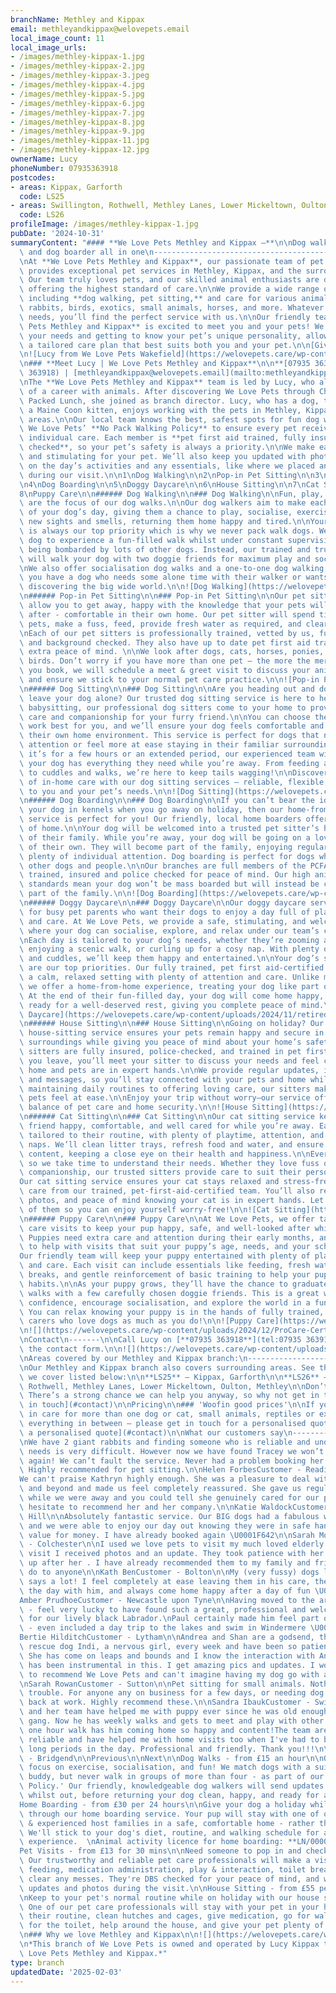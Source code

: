 ```yaml
---
branchName: Methley and Kippax
email: methleyandkippax@welovepets.email
local_image_count: 11
local_image_urls:
- /images/methley-kippax-1.jpg
- /images/methley-kippax-2.jpg
- /images/methley-kippax-3.jpeg
- /images/methley-kippax-4.jpg
- /images/methley-kippax-5.jpg
- /images/methley-kippax-6.jpg
- /images/methley-kippax-7.jpg
- /images/methley-kippax-8.jpg
- /images/methley-kippax-9.jpg
- /images/methley-kippax-11.jpg
- /images/methley-kippax-12.jpg
ownerName: Lucy
phoneNumber: 07935363918
postcodes:
- areas: Kippax, Garforth
  code: LS25
- areas: Swillington, Rothwell, Methley Lanes, Lower Mickeltown, Oulton, Methley
  code: LS26
profileImage: /images/methley-kippax-1.jpg
pubDate: '2024-10-31'
summaryContent: "#### **We Love Pets Methley and Kippax –**\n\nDog walker, pet sitter\
  \ and dog boarder all in one\n-------------------------------------------------\n\
  \nAt **We Love Pets Methley and Kippax**, our passionate team of pet care experts\
  \ provides exceptional pet services in Methley, Kippax, and the surrounding areas.\
  \ Our team truly loves pets, and our skilled animal enthusiasts are dedicated to\
  \ offering the highest standard of care.\n\nWe provide a wide range of services,\
  \ including **dog walking, pet sitting,** and care for various animals—dogs, cats,\
  \ rabbits, birds, exotics, small animals, horses, and more. Whatever your pet care\
  \ needs, you’ll find the perfect service with us.\n\nOur friendly team at **We Love\
  \ Pets Methley and Kippax** is excited to meet you and your pets! We start by discussing\
  \ your needs and getting to know your pet’s unique personality, allowing us to create\
  \ a tailored care plan that best suits both you and your pet.\n\n[Give us a call](tel:07935%20363918)\n\
  \n![Lucy from We Love Pets Wakefield](https://welovepets.care/wp-content/uploads/2021/10/Lucy-from-Wakefield.jpg)\n\
  \n### **Meet Lucy | We Love Pets Methley and Kippax**\n\n**[07935 363918](tel:07935\
  \ 363918) | [methleyandkippax@welovepets.email](mailto:methleyandkippax@welovepets.email)**\n\
  \nThe **We Love Pets Methley and Kippax** team is led by Lucy, who always dreamed\
  \ of a career with animals. After discovering We Love Pets through Channel 4’s Steph’s\
  \ Packed Lunch, she joined as branch director. Lucy, who has a dog, two cats, and\
  \ a Maine Coon kitten, enjoys working with the pets in Methley, Kippax, and nearby\
  \ areas.\n\nOur local team knows the best, safest spots for fun dog walks, and follows\
  \ We Love Pets’ **No Pack Walking Policy** to ensure every pet receives attentive,\
  \ individual care. Each member is **pet first aid trained, fully insured, and DBS\
  \ checked**, so your pet’s safety is always a priority.\n\nWe make each visit enjoyable\
  \ and stimulating for your pet. We’ll also keep you updated with photos and notes\
  \ on the day’s activities and any essentials, like where we placed any mail received\
  \ during our visit.\n\n1\nDog Walking\n\n2\nPop-in Pet Sitting\n\n3\nDog Sitting\n\
  \n4\nDog Boarding\n\n5\nDoggy Daycare\n\n6\nHouse Sitting\n\n7\nCat Sitting\n\n\
  8\nPuppy Care\n\n###### Dog Walking\n\n### Dog Walking\n\nFun, play, and exercise\
  \ are the focus of our dog walks.\n\nOur dog walkers aim to make each walk the highlight\
  \ of your dog’s day, giving them a chance to play, socialise, exercise, and explore\
  \ new sights and smells, returning them home happy and tired.\n\nYour dog’s safety\
  \ is always our top priority which is why we never pack walk dogs. We want your\
  \ dog to experience a fun-filled walk whilst under constant supervision, without\
  \ being bombarded by lots of other dogs. Instead, our trained and trusted dog walkers\
  \ will walk your dog with two doggie friends for maximum play and socialisation.\n\
  \nWe also offer socialisation dog walks and a one-to-one dog walking service, if\
  \ you have a dog who needs some alone time with their walker or wants some TLC whilst\
  \ discovering the big wide world.\n\n![Dog Walking](https://welovepets.care/wp-content/uploads/2021/11/A05I9105-min-1024x683.jpg)\n\
  \n###### Pop-in Pet Sitting\n\n### Pop-in Pet Sitting\n\nOur pet sitting services\
  \ allow you to get away, happy with the knowledge that your pets will be well looked\
  \ after - comfortable in their own home. Our pet sitter will spend time with your\
  \ pets, make a fuss, feed, provide fresh water as required, and clear up any mess. \n\
  \nEach of our pet sitters is professionally trained, vetted by us, fully insured\
  \ and background checked. They also have up to date pet first aid training, for\
  \ extra peace of mind. \n\nWe look after dogs, cats, horses, ponies, small animals, and\
  \ birds. Don’t worry if you have more than one pet – the more the merrier! Before\
  \ you book, we will schedule a meet & greet visit to discuss your animal care routine\
  \ and ensure we stick to your normal pet care practice.\n\n![Pop-in Pet Sitting](https://welovepets.care/wp-content/uploads/2021/11/Gerbil-min-1024x664.jpeg)\n\
  \n###### Dog Sitting\n\n### Dog Sitting\n\nAre you heading out and don’t want to\
  \ leave your dog alone? Our trusted dog sitting service is here to help! Much like\
  \ babysitting, our professional dog sitters come to your home to provide personalised\
  \ care and companionship for your furry friend.\n\nYou can choose the hours that\
  \ work best for you, and we’ll ensure your dog feels comfortable and cared for in\
  \ their own home environment. This service is perfect for dogs that need one-to-one\
  \ attention or feel more at ease staying in their familiar surroundings.\n\nWhether\
  \ it’s for a few hours or an extended period, our experienced team will make sure\
  \ your dog has everything they need while you’re away. From feeding and playtime\
  \ to cuddles and walks, we’re here to keep tails wagging!\n\nDiscover the difference\
  \ of in-home care with our dog sitting services – reliable, flexible, and tailored\
  \ to you and your pet’s needs.\n\n![Dog Sitting](https://welovepets.care/wp-content/uploads/2024/12/Jenny-garden-1024x683.jpg)\n\
  \n###### Dog Boarding\n\n### Dog Boarding\n\nIf you can’t bear the idea of leaving\
  \ your dog in kennels when you go away on holiday, then our home-from-home dog boarding\
  \ service is perfect for you! Our friendly, local home boarders offer all the comforts\
  \ of home.\n\nYour dog will be welcomed into a trusted pet sitter’s home as part\
  \ of their family. While you’re away, your dog will be going on a lovely holiday\
  \ of their own. They will become part of the family, enjoying regular walks and\
  \ plenty of individual attention. Dog boarding is perfect for dogs who get on with\
  \ other dogs and people.\n\nOur branches are full members of the PCFA, licensed,\
  \ trained, insured and police checked for peace of mind. Our high animal welfare\
  \ standards mean your dog won’t be mass boarded but will instead be cared for as\
  \ part of the family.\n\n![Dog Boarding](https://welovepets.care/wp-content/uploads/2024/12/Kathryn-V-sofa-1024x683.jpg)\n\
  \n###### Doggy Daycare\n\n### Doggy Daycare\n\nOur doggy daycare service is perfect\
  \ for busy pet parents who want their dogs to enjoy a day full of play, companionship,\
  \ and care. At We Love Pets, we provide a safe, stimulating, and welcoming environment\
  \ where your dog can socialise, explore, and relax under our team’s constant supervision.\n\
  \nEach day is tailored to your dog’s needs, whether they’re zooming around the garden,\
  \ enjoying a scenic walk, or curling up for a cosy nap. With plenty of games, exercise,\
  \ and cuddles, we’ll keep them happy and entertained.\n\nYour dog’s safety and wellbeing\
  \ are our top priorities. Our fully trained, pet first aid-certified team ensures\
  \ a calm, relaxed setting with plenty of attention and care. Unlike mass boarding,\
  \ we offer a home-from-home experience, treating your dog like part of the family.\
  \ At the end of their fun-filled day, your dog will come home happy, content, and\
  \ ready for a well-deserved rest, giving you complete peace of mind.\n\n![Doggy\
  \ Daycare](https://welovepets.care/wp-content/uploads/2024/11/retired-couple-hosts-1-min-1024x685.jpg)\n\
  \n###### House Sitting\n\n### House Sitting\n\nGoing on holiday? Our professional\
  \ house-sitting service ensures your pets remain happy and secure in their familiar\
  \ surroundings while giving you peace of mind about your home’s safety.\n\nOur experienced\
  \ sitters are fully insured, police-checked, and trained in pet first aid. Before\
  \ you leave, you’ll meet your sitter to discuss your needs and feel confident your\
  \ home and pets are in expert hands.\n\nWe provide regular updates, including photos\
  \ and messages, so you’ll stay connected with your pets and home while away. From\
  \ maintaining daily routines to offering loving care, our sitters make sure your\
  \ pets feel at ease.\n\nEnjoy your trip without worry—our service offers the perfect\
  \ balance of pet care and home security.\n\n![House Sitting](https://welovepets.care/wp-content/uploads/2024/12/Laura-laughing--1024x674.jpg)\n\
  \n###### Cat Sitting\n\n### Cat Sitting\n\nOur cat sitting service keeps your feline\
  \ friend happy, comfortable, and well cared for while you’re away. Each visit is\
  \ tailored to their routine, with plenty of playtime, attention, and all-important\
  \ naps. We’ll clean litter trays, refresh food and water, and ensure your cat is\
  \ content, keeping a close eye on their health and happiness.\n\nEvery cat is unique,\
  \ so we take time to understand their needs. Whether they love fuss or prefer quiet\
  \ companionship, our trusted sitters provide care to suit their personality.\n\n\
  Our cat sitting service ensures your cat stays relaxed and stress-free with loving\
  \ care from our trained, pet-first-aid-certified team. You’ll also receive updates,\
  \ photos, and peace of mind knowing your cat is in expert hands. Let us take care\
  \ of them so you can enjoy yourself worry-free!\n\n![Cat Sitting](https://welovepets.care/wp-content/uploads/2024/12/WeLovePets_40-1024x724.jpg)\n\
  \n###### Puppy Care\n\n### Puppy Care\n\nAt We Love Pets, we offer tailored puppy\
  \ care visits to keep your pup happy, safe, and well-looked after while you’re away.\
  \ Puppies need extra care and attention during their early months, and we’re here\
  \ to help with visits that suit your puppy’s age, needs, and your schedule.\n\n\
  Our friendly team will keep your puppy entertained with plenty of playtime, cuddles,\
  \ and care. Each visit can include essentials like feeding, fresh water, toilet\
  \ breaks, and gentle reinforcement of basic training to help your pup develop good\
  \ habits.\n\nAs your puppy grows, they’ll have the chance to graduate to group dog\
  \ walks with a few carefully chosen doggie friends. This is a great way to build\
  \ confidence, encourage socialisation, and explore the world in a fun, safe way.\
  \ You can relax knowing your puppy is in the hands of fully trained, pet-first-aid-certified\
  \ carers who love dogs as much as you do!\n\n![Puppy Care](https://welovepets.care/wp-content/uploads/2024/12/Puppy-kissing-Alec-CUTE-1024x683.jpg)\n\
  \n![](https://welovepets.care/wp-content/uploads/2024/12/ProCare-Certification-1536x1086.jpg)\n\
  \nContact\n-------\n\nCall Lucy on [**07935 363918**](tel:07935 363918) or complete\
  \ the contact form.\n\n![](https://welovepets.care/wp-content/uploads/2025/02/A05I8419-min-1024x683.jpg)\n\
  \nAreas covered by our Methley and Kippax branch:\n-----------------------------------------------\n\
  \nOur Methley and Kippax branch also covers surrounding areas. See the locations\
  \ we cover listed below:\n\n**LS25** – Kippax, Garforth\n\n**LS26** – Swillington,\
  \ Rothwell, Methley Lanes, Lower Mickeltown, Oulton, Methley\n\nDon’t see your area?\
  \ There’s a strong chance we can help you anyway, so why not get in touch!\n\n[Get\
  \ in touch](#contact)\n\nPricing\n\n### 'Woofin good prices'\n\nIf you’re interested\
  \ in care for more than one dog or cat, small animals, reptiles or exotics – and\
  \ everything in between – please get in touch for a personalised quote!\n\n[Get\
  \ a personalised quote](#contact)\n\nWhat our customers say\n----------------------\n\
  \nWe have 2 giant rabbits and finding someone who is reliable and understands their\
  \ needs is very difficult. However now we have found Tracey we won’t ever worry\
  \ again! We can’t fault the service. Never had a problem booking her to visit them.\
  \ Highly recommended for pet sitting.\n\nHelen ForbesCustomer - Reading East\n\n\
  We can't praise Kathryn highly enough. She was a pleasure to deal with, went above\
  \ and beyond and made us feel completely reassured. She gave us regular updates\
  \ while we were away and you could tell she genuinely cared for our pets. We wouldn't\
  \ hesitate to recommend her and her company.\n\nKatie WaldockCustomer - Burgess\
  \ Hill\n\nAbsolutely fantastic service. Our BIG dogs had a fabulous walk with Simon\
  \ and we were able to enjoy our day out knowing they were in safe hands, amazing\
  \ value for money. I have already booked again \U0001F642\n\nSarah MorganCustomer\
  \ - Colchester\n\nI used we love pets to visit my much loved elderly cat . On each\
  \ visit I received photos and an update. They took patience with her and cleaned\
  \ up after her . I have already recommended them to my family and friends and would\
  \ do to anyone\n\nKath BenCustomer - Bolton\n\nMy (very fussy) dogs love Jon which\
  \ says a lot! I feel completely at ease leaving them in his care, they love spending\
  \ the day with him, and always come home happy after a day of fun \U0001F642\n\n\
  Amber PrudhoeCustomer - Newcastle upon Tyne\n\nHaving moved to the area recently\
  \ - feel very lucky to have found such a great, professional and welcoming boarding\
  \ for our lively black Labrador.\nPaul certainly made him feel part of the family\
  \ - even included a day trip to the lakes and swim in Windermere \U0001F44D\n\n\
  Bertie HilditchCustomer - Lytham\n\nAndrea and Shan are a godsend, they walk my\
  \ rescue dog Indi, a nervous girl, every week and have been so patient with her.\
  \ She has come on leaps and bounds and I know the interaction with Andrea and Shan\
  \ has been instrumental in this. I get amazing pics and updates. I wouldn't hesitate\
  \ to recommend We Love Pets and can't imagine having my dog go with anyone else!\n\
  \nSarah RowanCustomer - Sutton\n\nPet sitting for small animals. Nothing too much\
  \ trouble. For anyone any on business for a few days, or needing dog visits now\
  \ back at work. Highly recommend these.\n\nSandra IbaukCustomer - Swindon\n\nEmma\
  \ and her team have helped me with puppy ever since he was old enough to join the\
  \ gang. Now he has weekly walks and gets to meet and play with other dogs too. That\
  \ one hour walk has him coming home so happy and content!The team are incredibly\
  \ reliable and have helped me with home visits too when I've had to be away for\
  \ long periods in the day. Professional and friendly. Thank you!!!\n\nJess RamsgateCustomer\
  \ - Bridgend\n\nPrevious\n\nNext\n\nDog Walks - from £15 an hour\n\nOur dog walks\
  \ focus on exercise, socialisation, and fun! We match dogs with a suitable walking\
  \ buddy, but never walk in groups of more than four - as part of our 'No Pack Walk\
  \ Policy.' Our friendly, knowledgeable dog walkers will send updates and photos\
  \ whilst out, before returning your dog clean, happy, and ready for a rest.\n\n\
  Home Boarding - from £30 per 24 hours\n\nGive your dog a holiday while you're away\
  \ through our home boarding service. Your pup will stay with one of our fully licensed\
  \ & experienced host families in a safe, comfortable home - rather than a kennel.\
  \ We'll stick to your dog's diet, routine, and walking schedule for a true home-from-home\
  \ experience.  \nAnimal activity licence for home boarding: **LN/000002024**\n\n\
  Pet Visits - from £13 for 30 mins\n\nNeed someone to pop in and check on your pet?\
  \ Our trustworthy and reliable pet care professionals will make a visit for tailored\
  \ feeding, medication administration, play & interaction, toilet breaks, and to\
  \ clear any messes. They're DBS checked for your peace of mind, and will send regular\
  \ updates and photos during the visit.\n\nHouse Sitting - from £55 per 24 hours\n\
  \nKeep to your pet's normal routine while on holiday with our house sitting service.\
  \ One of our pet care professionals will stay with your pet in your home to follow\
  \ their routine, clean hutches and cages, give medication, go for walks, let out\
  \ for the toilet, help around the house, and give your pet plenty of fuss and love!\n\
  \n### Why we love Methley and Kippax\n\n![](https://welovepets.care/wp-content/uploads/2023/11/Jason-and-Mandy-scaled.jpg)\n\
  \n*This branch of We Love Pets is owned and operated by Lucy Kippax trading as We\
  \ Love Pets Methley and Kippax.*"
type: branch
updatedDate: '2025-02-03'
---
```




